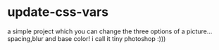 # update-css-vars
a simple project which you can change the three options of a picture... spacing,blur and base color!
i call it tiny photoshop :)))
